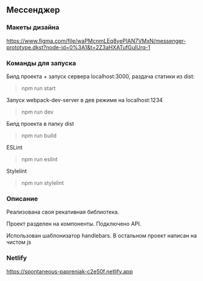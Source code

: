 ## Мессенджер

### Макеты дизайна
https://www.figma.com/file/waPMcnmLEq8yePIAN7VMxN/messenger-prototype.dkst?node-id=0%3A1&t=2Z3aHXATufGuIUrq-1

### Команды для запуска
Билд проекта + запуск сервера localhost:3000, раздача статики из dist:
> npm run start 
> 
Запуск webpack-dev-server в дев режиме на localhost:1234
>npm run dev
>
Билд проекта в папку dist
>npm run build
> 
ESLint
>npm run eslint
> 
Stylelint
>npm run stylelint
>
### Описание
Реализована своя рекативная библиотека. 

Проект разделен на компоненты.
Подключено API.

Использован шаблонизатор handlebars. В остальном проект написан на чистом js
### Netlify
https://spontaneous-paprenjak-c2e50f.netlify.app
